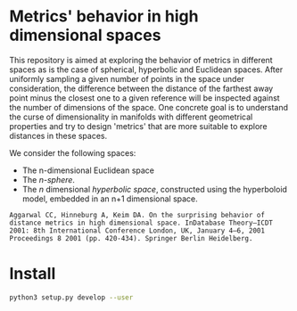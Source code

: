 # Metrics' behavior in high dimensional spaces

This repository is aimed at exploring the behavior of metrics in different spaces as is the case of spherical, hyperbolic and Euclidean spaces. 
After uniformly sampling a given number of points in the space under consideration, the difference between the distance of the farthest away 
point minus the closest one to a given reference will be inspected against the number of dimensions of the space. One concrete goal is to understand 
the curse of dimensionality in manifolds with different geometrical properties and try to design 'metrics' that are more suitable to explore distances
in these spaces.

We consider the following spaces:

* The n-dimensional Euclidean space
* The *n-sphere*.
* The *n* dimensional *hyperbolic space*, constructed using the hyperboloid model, embedded in an n+1 dimensional space.
<!-- 
This repository builds upon the work in  **Aggarwal, C. C., &amp; Yu, P. S.** (2001, May). **Outlier detection for high dimensional data.** In Proceedings of the 2001 ACM SIGMOD international conference on Management of data (pp. 37-46). -->
``` citation
Aggarwal CC, Hinneburg A, Keim DA. On the surprising behavior of distance metrics in high dimensional space. InDatabase Theory—ICDT 2001: 8th International Conference London, UK, January 4–6, 2001 Proceedings 8 2001 (pp. 420-434). Springer Berlin Heidelberg.
```
# Install

```bash
python3 setup.py develop --user
```